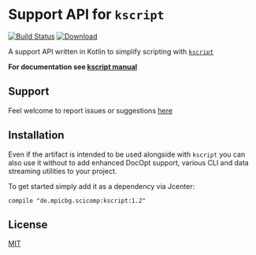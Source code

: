 Support API for `kscript`
=========================


[![Build Status](https://travis-ci.org/holgerbrandl/kscript-support-api.svg?branch=master)](https://travis-ci.org/holgerbrandl/kscript-support-api) [ ![Download](https://api.bintray.com/packages/holgerbrandl/github/kscript/images/download.svg) ](https://bintray.com/holgerbrandl/github/kscript/_latestVersion)[](https://bintray.com/)




A support API written in Kotlin to simplify scripting with [`kscript`](https://github.com/holgerbrandl/kscript)

 
**For documentation see [kscript manual](https://github.com/holgerbrandl/kscript#support-api)**


Support
-------


Feel welcome to report issues or suggestions [here](https://github.com/holgerbrandl/kscript/issues)


Installation
------------

Even if the artifact is intended to be used alongside with `kscript` you can also use it without to add enhanced DocOpt support, various CLI and data streaming utilities to your project.

To get started simply add it as a dependency via Jcenter:
```
compile "de.mpicbg.scicomp:kscript:1.2"
```


License
-------

[MIT](LICENSE)
